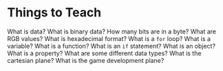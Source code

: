 # Things to Teach
What is data?
What is binary data?
How many bits are in a byte?
What are RGB values?
What is hexadecimal format?
What is a `for` loop?
What is a variable?
What is a function?
What is an `if` statement?
What is an object?
What is a property?
What are some different data types?
What is the cartesian plane?
What is the game development plane?
